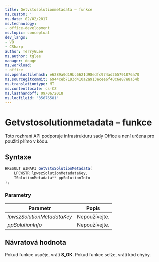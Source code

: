 ```yaml
---
title: Getvstosolutionmetadata – funkce
ms.custom: ''
ms.date: 02/02/2017
ms.technology:
- office-development
ms.topic: conceptual
dev_langs:
- VB
- CSharp
author: TerryGLee
ms.author: tglee
manager: douge
ms.workload:
- office
ms.openlocfilehash: e6289a0d19bc6621d98edfc974ad265791876a70
ms.sourcegitcommit: 6944ceb7193d410a2a913ecee6f40c6e87e8a54b
ms.translationtype: MT
ms.contentlocale: cs-CZ
ms.lasthandoff: 09/06/2018
ms.locfileid: "35676581"
---
```

# <a name="getvstosolutionmetadata-function"></a>Getvstosolutionmetadata – funkce
  Toto rozhraní API podporuje infrastrukturu sady Office a není určena pro použití přímo v kódu.  
  
## <a name="syntax"></a>Syntaxe  
  
```csharp
HRESULT WINAPI GetVstoSolutionMetadata(  
    LPCWSTR lpwszSolutionMetadataKey,  
    ISolutionMetadata** ppSolutionInfo  
);  
```  
  
### <a name="parameters"></a>Parametry  
  
|Parametr|Popis|  
|---------------|-----------------|  
|*lpwszSolutionMetadataKey*|Nepoužívejte.|  
|*ppSolutionInfo*|Nepoužívejte.|  
  
## <a name="return-value"></a>Návratová hodnota  
 Pokud funkce uspěje, vrátí **S_OK**. Pokud funkce selže, vrátí kód chyby.  
  
  